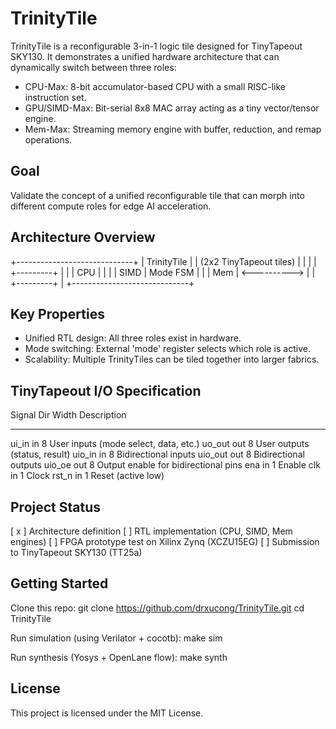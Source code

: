 TrinityTile
===========

TrinityTile is a reconfigurable 3-in-1 logic tile designed for TinyTapeout SKY130.
It demonstrates a unified hardware architecture that can dynamically switch between
three roles:

  - CPU-Max: 8-bit accumulator-based CPU with a small RISC-like instruction set.
  - GPU/SIMD-Max: Bit-serial 8x8 MAC array acting as a tiny vector/tensor engine.
  - Mem-Max: Streaming memory engine with buffer, reduction, and remap operations.

Goal
----
Validate the concept of a unified reconfigurable tile that can morph into different
compute roles for edge AI acceleration.

Architecture Overview
---------------------
+-----------------------------+
|        TrinityTile          |
|   (2x2 TinyTapeout tiles)   |
|                             |
|   +---------+               |
|   |  CPU    |               |
|   |  SIMD   |   Mode FSM    |
|   |  Mem    | <---------->  |
|   +---------+               |
+-----------------------------+

Key Properties
--------------
- Unified RTL design: All three roles exist in hardware.
- Mode switching: External 'mode' register selects which role is active.
- Scalability: Multiple TrinityTiles can be tiled together into larger fabrics.

TinyTapeout I/O Specification
-----------------------------
Signal   Dir  Width  Description
------   ---  -----  -----------------------------------------------
ui_in     in     8   User inputs (mode select, data, etc.)
uo_out   out     8   User outputs (status, result)
uio_in    in     8   Bidirectional inputs
uio_out  out     8   Bidirectional outputs
uio_oe   out     8   Output enable for bidirectional pins
ena       in     1   Enable
clk       in     1   Clock
rst_n     in     1   Reset (active low)

Project Status
--------------
[ x ] Architecture definition
[   ] RTL implementation (CPU, SIMD, Mem engines)
[   ] FPGA prototype test on Xilinx Zynq (XCZU15EG)
[   ] Submission to TinyTapeout SKY130 (TT25a)

Getting Started
---------------
Clone this repo:
  git clone https://github.com/drxucong/TrinityTile.git
  cd TrinityTile

Run simulation (using Verilator + cocotb):
  make sim

Run synthesis (Yosys + OpenLane flow):
  make synth

License
-------
This project is licensed under the MIT License.
